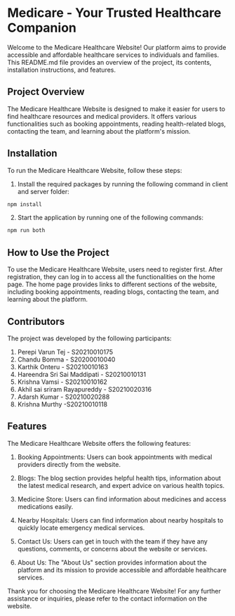 
# Medicare - Your Trusted Healthcare Companion

Welcome to the Medicare Healthcare Website! Our platform aims to provide accessible and affordable healthcare services to individuals and families. This README.md file provides an overview of the project, its contents, installation instructions, and features.

## Project Overview

The Medicare Healthcare Website is designed to make it easier for users to find healthcare resources and medical providers. It offers various functionalities such as booking appointments, reading health-related blogs, contacting the team, and learning about the platform's mission.

## Installation

To run the Medicare Healthcare Website, follow these steps:

1. Install the required packages by running the following command in client and server folder:

```bash
npm install 
```

2. Start the application by running one of the following commands:

```bash
npm run both
```



## How to Use the Project

To use the Medicare Healthcare Website, users need to register first. After registration, they can log in to access all the functionalities on the home page. The home page provides links to different sections of the website, including booking appointments, reading blogs, contacting the team, and learning about the platform.

## Contributors

The project was developed by the following participants:

1. Perepi Varun Tej - S20210010175
2. Chandu Bomma - S20200010040
3. Karthik Onteru - S20210010163
4. Hareendra Sri Sai Maddipati - S20210010131
5. Krishna Vamsi - S20210010162
6. Akhil sai sriram Rayapureddy - S20210020316
7. Adarsh Kumar - S20210020288
8. Krishna Murthy -S20210010118
## Features

The Medicare Healthcare Website offers the following features:

1. Booking Appointments: Users can book appointments with medical providers directly from the website.

2. Blogs: The blog section provides helpful health tips, information about the latest medical research, and expert advice on various health topics.

3. Medicine Store: Users can find information about medicines  and access medications easily.

4. Nearby Hospitals: Users can find information about nearby hospitals to quickly locate emergency medical services.

5. Contact Us: Users can get in touch with the team if they have any questions, comments, or concerns about the website or services.

6. About Us: The "About Us" section provides information about the platform and its mission to provide accessible and affordable healthcare services.

Thank you for choosing the Medicare Healthcare Website! For any further assistance or inquiries, please refer to the contact information on the website.